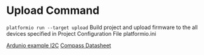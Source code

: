 # Upload Command

`platformio run --target upload` Build project and upload firmware to the all devices specified in Project Configuration File platformio.ini

[Ardunio example I2C](https://www.arduino.cc/en/Tutorial/DigitalPotentiometer)
[Compass Datasheet](http://cache.freescale.com/files/sensors/doc/data_sheet/MAG3110.pdf)
